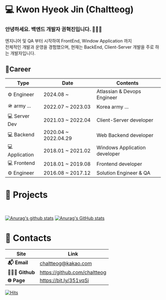 # 💻 Kwon Hyeok Jin (Chaltteog)
### 안녕하세요. 백엔드 개발자 권혁진입니다. 🧛🏻‍♂️
엔지니어 및 QA 부터 시작하여 FrontEnd, Window Application 까지  
전체적인 개발과 운영을 경험했으며, 현재는 BackEnd, Client-Server 개발을 주로 하는 개발자입니다.
<br/>

## 🔭Career
| Type       | Date       | Contents   |
| ---------- | ---------- | ---------- |
| ⚙️ Engineer | 2024.08 ~ | Atlassian & Devops Engineer |
| 🪖 army ... | 2022.07 ~ 2023.03 | Korea army ... |
| 💻 Server Dev | 2021.03 ~ 2022.04 | Client-Server developer |
| 💻 Backend | 2020.04 ~ 2022.04.29 | Web Backend developer |
| 💻 Application| 2018.01 ~ 2021.02 | Windows Application developer |
| 💻 Frontend | 2018.01 ~ 2019.08 | Frontend developer |
| ⚙️ Engineer | 2016.08 ~ 2017.12 | Solution Engineer & QA |

# 🎯 Projects

<br/>

[![Anurag's github stats](https://github-readme-stats.vercel.app/api?username=chaltteog&count_private=true&show_icons=true&theme=prussian&include_all_commits=true)](https://github.com/anuraghazra/github-readme-stats)
[![Anurag's GitHub stats](https://github-readme-stats.vercel.app/api?username=anuraghazra)](https://github.com/anuraghazra/github-readme-stats)

# 📃 Contacts
| Site          | Link                          |
| ------------- | ----------------------------- |
| **📬 Email**  | chaltteog@kakao.com           |
| **👨🏻‍💻 Github** | https://github.com/chaltteog  |
| **🌐 Page**   | https://bit.ly/351vqSi        |

[![Hits](https://hits.seeyoufarm.com/api/count/incr/badge.svg?url=https%3A%2F%2Fgithub.com%2Fchaltteog&count_bg=%2379C83D&title_bg=%23555555&icon=&icon_color=%23E7E7E7&title=hits&edge_flat=false)](https://hits.seeyoufarm.com)
